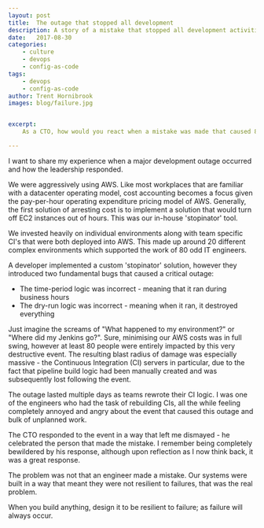 ```yaml
---
layout: post
title:  The outage that stopped all development
description: A story of a mistake that stopped all development activities for days
date:   2017-08-30
categories:
    - culture
    - devops
    - config-as-code
tags:
    - devops
    - config-as-code
author: Trent Hornibrook
images: blog/failure.jpg


excerpt:
    As a CTO, how would you react when a mistake was made that caused 80 developers to stop working for two days?

---
```


 I want to share my experience when a major development outage occurred and how the leadership responded.

We were aggressively using AWS. Like most workplaces that are familiar with a datacenter operating model, cost accounting becomes a focus given the pay-per-hour operating expenditure pricing model of AWS. Generally, the first solution of arresting cost is to implement a solution that would turn off EC2 instances out of hours. This was our in-house 'stopinator' tool.

We invested heavily on individual environments along with team specific CI's that were both deployed into AWS. This made up around 20 different complex environments which supported the work of 80 odd IT engineers.

A developer implemented a custom 'stopinator' solution, however they introduced two fundamental bugs that caused a critical outage:

* The time-period logic was incorrect - meaning that it ran during business hours
* The dry-run logic was incorrect - meaning when it ran, it destroyed everything

Just imagine the screams of "What happened to my environment?" or "Where did my Jenkins go?". Sure, minimising our AWS costs was in full swing, however at least 80 people were entirely impacted by this very destructive event. The resulting blast radius of damage was especially massive - the Continuous Integration (CI) servers in particular, due to the fact that pipeline build logic had been manually created and was subsequently lost following the event.

The outage lasted multiple days as teams rewrote their CI logic. I was one of the engineers who had the task of rebuilding CIs, all the while feeling completely annoyed and angry about the event that caused this outage and bulk of unplanned work.

The CTO responded to the event in a way that left me dismayed - he celebrated the person that made the mistake. I remember being completely bewildered by his response, although upon reflection as I now think back, it was a great response.

The problem was not that an engineer made a mistake. Our systems were built in a way that meant they were not resilient to failures, that was the real problem.

When you build anything, design it to be resilient to failure; as failure will always occur.
